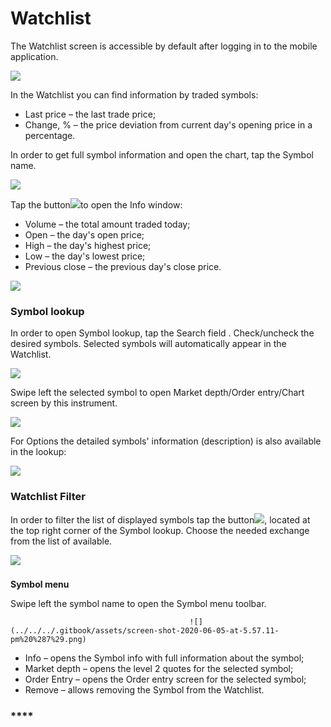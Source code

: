 # Watchlist

The Watchlist screen is accessible by default after logging in to the mobile application.

![](../../../.gitbook/assets/1%20%28132%29.png)

In the Watchlist you can find information by traded symbols:

* Last price – the last trade price;
* Change, % – the price deviation from current day's opening price in a percentage.

 In order to get full symbol information and open the chart, tap the Symbol name. 

![](../../../.gitbook/assets/2%20%2887%29.png)

Tap the button![](../../../.gitbook/assets/arrow-right.jpg)to open the Info window:

* Volume – the total amount traded today;
* Open – the day's open price;
* High – the day's highest price;
* Low – the day's lowest price;
* Previous close – the previous day's close price.

![](../../../.gitbook/assets/3%20%2872%29.png)

### **Symbol lookup** 

In order to open Symbol lookup, tap the Search field. Check/uncheck the desired symbols. Selected symbols will automatically appear in the Watchlist.

![](../../../.gitbook/assets/2%20%28114%29.png)

Swipe left the selected symbol to open Market depth/Order entry/Chart screen by this instrument.

![](../../../.gitbook/assets/3%20%2892%29.png)

For Options the detailed symbols' information \(description\) is also available in the lookup:

![](../../../.gitbook/assets/6%20%281%29.jpg)

### **Watchlist Filter** 

In order to filter the list of displayed symbols tap the button![](../../../.gitbook/assets/4-%20%283%29.png), located at the top right corner of the Symbol lookup. Choose the needed exchange from the list of available.

![](../../../.gitbook/assets/7%20%2831%29.png)

### **Symbol menu**

Swipe left the symbol name to open the Symbol menu toolbar.   

                                            ![](../../../.gitbook/assets/screen-shot-2020-06-05-at-5.57.11-pm%20%287%29.png)                                                                                                                                                                                                            

* Info – opens the Symbol info with full information about the symbol;
* Market depth – opens the level 2 quotes for the selected symbol;
* Order Entry – opens the Order entry screen for the selected symbol;
* Remove – allows removing the Symbol from the Watchlist.

### \*\*\*\*

